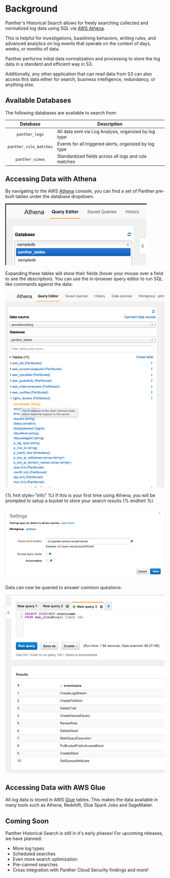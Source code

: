 # Background

Panther's Historical Search allows for freely searching collected and normalized log data using SQL via [AWS Athena](https://aws.amazon.com/athena/).

This is helpful for investigations, baselining behaviors, writing rules, and advanced analytics on log events that operate on the context of days, weeks, or months of data.

Panther performs initial data normalization and processing to store the log data in a standard and efficient way in S3.

Additionally, any other application that can read data from S3 can also access this data either for search, business intelligence, redundancy, or anything else.

## Available Databases

The following databases are available to search from:

|         Database         | Description                                                                               |
| :----------------------: | ----------------------------------------------------------------------------------------- |
| `panther_logs`           | All data sent via Log Analysis, organized by log type   |
| `panther_rule_matches`   | Events for all triggered alerts, organized by log type         |
| `panther_views`          | Standardized fields across all logs and rule matches                   |

## Accessing Data with Athena

By navigating to the AWS [Athena](https://console.aws.amazon.com/athena/home) console, you can find a set of Panther pre-built tables under the database dropdown:

![Athena Tables](../.gitbook/assets/screen-shot-2020-01-22-at-2.13.07-pm.png)

Expanding these tables will show their fields (hover your mouse over a field to see the description). You can use the in-browser query editor to run SQL like commands against the data:

![Athena Columns](../.gitbook/assets/AthenaTablesWithColumnDescriptions.png)

{% hint style="info" %}
If this is your first time using Athena, you will be prompted to setup a bucket to store your search results
{% endhint %}

![Athena Settings](../.gitbook/assets/screen-shot-2020-01-22-at-2.16.28-pm.png)

Data can now be queried to answer common questions:

![Athena Query](../.gitbook/assets/screen-shot-2020-01-22-at-2.18.33-pm.png)

## Accessing Data with AWS Glue

All log data is stored in AWS [Glue](https://aws.amazon.com/glue/) tables. This makes the data
available in many tools such as Athena, Redshift, Glue Spark Jobs and SageMaker.

## Coming Soon

Panther Historical Search is still in it's early phases! For upcoming releases, we have planned:

- More log types
- Scheduled searches
- Even more search optimization
- Pre-canned searches
- Cross integration with Panther Cloud Security findings and more!
